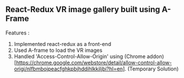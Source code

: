 ## React-Redux VR image gallery built using A-Frame

Features :
1. Implemented react-redux as a front-end
2. Used A-frame to load the VR images
3. Handled 'Access-Control-Allow-Origin' using (Chrome addon)[https://chrome.google.com/webstore/detail/allow-control-allow-origi/nlfbmbojpeacfghkpbjhddihlkkiljbi?hl=en]. (Temporary Solution)
